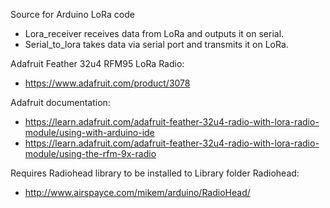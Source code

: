Source for Arduino LoRa code

- Lora_receiver receives data from LoRa and outputs it on serial.
- Serial_to_lora takes data via serial port and transmits it on LoRa. 

Adafruit Feather 32u4 RFM95 LoRa Radio:
- https://www.adafruit.com/product/3078

Adafruit documentation:
- https://learn.adafruit.com/adafruit-feather-32u4-radio-with-lora-radio-module/using-with-arduino-ide
- https://learn.adafruit.com/adafruit-feather-32u4-radio-with-lora-radio-module/using-the-rfm-9x-radio

Requires Radiohead library to be installed to Library folder
Radiohead: 
- http://www.airspayce.com/mikem/arduino/RadioHead/